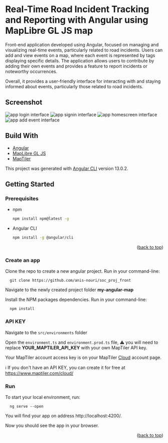 # Real-Time Road Incident Tracking and Reporting with Angular using MapLibre GL JS map  

Front-end application developed using Angular, focused on managing and visualizing real-time events, particularly related to road incidents. Users can add and view events on a map, where each event is represented by tags displaying specific details. The application allows users to contribute by adding their own events and provides a feature to report incidents or noteworthy occurrences. 

Overall, it provides a user-friendly interface for interacting with and staying informed about events, particularly those related to road incidents.

## Screenshot

![app login interface](/assets/capture1)
![app signin interface](/assets/capture2)
![app homescreen interface](/assets/capture3)
![app add event interface](/assets/capture4)


## Build With

* [Angular](https://angular.io/)
* [MapLibre GL JS](https://maplibre.org/)
* [MapTiler](https://www.maptiler.com/)

This project was generated with [Angular CLI](https://github.com/angular/angular-cli) version 13.0.2.

## Getting Started

### Prerequisites

* npm
  ```sh
  npm install npm@latest -g
  ```
* Angular CLI
  ```sh
  npm install -g @angular/cli
  ```

<p align="right">(<a href="#top">back to top</a>)</p>

### Create an app

Clone the repo to create a new angular project. Run in your command-line:

```
  git clone https://github.com/anis-nouri/soc_proj_front
```

Navigate to the newly created project folder **my-angular-map**

Install the NPM packages dependencies. Run in your command-line:

```
  npm install
```

### API KEY

Navigate to the `src/environments` folder

Open the `environment.ts` and `environment.prod.ts` file, :warning: you will need to replace **YOUR_MAPTILER_API_KEY** with your own MapTiler API key.

Your MapTiler account access key is on your MapTiler [Cloud](https://cloud.maptiler.com/account/keys/) account page. 

:information_source: If you don't have an API KEY, you can create it for free at https://www.maptiler.com/cloud/

### Run

To start your local environment, run: 

```
  ng serve --open
``` 

You will find your app on address http://localhost:4200/.

Now you should see the app in your browser.

<p align="right">(<a href="#top">back to top</a>)</p>
